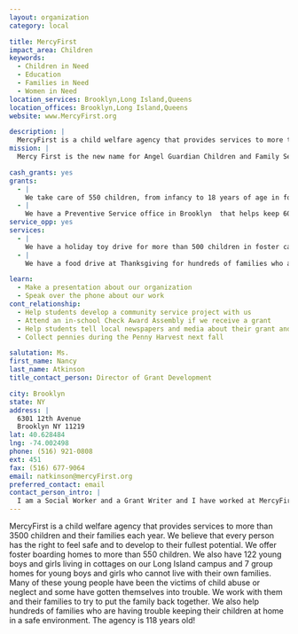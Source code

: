 ```yaml
---
layout: organization
category: local

title: MercyFirst
impact_area: Children
keywords: 
  - Children in Need
  - Education
  - Families in Need
  - Women in Need
location_services: Brooklyn,Long Island,Queens
location_offices: Brooklyn,Long Island,Queens
website: www.MercyFirst.org

description: |
  MercyFirst is a child welfare agency that provides services to more than 3500 children and their families each year.  We believe that every person has the right to feel safe and to develop to their fullest potential.  We offer foster boarding homes to more than 550 children.  We also have 122 young boys and girls living in cottages on our Long Island campus and 7 group homes for young boys and girls who cannot live with their own families.  Many of these young people have been the victims of child abuse or neglect and some have gotten themselves into trouble.  We work with them and their families to try to put the family back together.  We also help hundreds of families who are having trouble keeping their children at home in a safe environment.  The agency is 118 years old! 
mission: |
  Mercy First is the new name for Angel Guardian Children and Family Services. Our mission for 104 years has been to provide a community of care for children and families in crisis, for their dignity now and the promise of the future. WE are guided in this critical work by the philosophy that the family is the primary unit of society and that all children are entitled to love, safety and a permanent home. Mercy first works to strengthen families and to ensure that no child ever has to be alone, afraid or unloved.

cash_grants: yes
grants: 
  - |
    We take care of 550 children, from infancy to 18 years of age in foster homes throughout Brooklyn and Queens.  A grant of $500 would help us to pay for school supplies, toys, recreation and educational activities for these children.
  - |
    We have a Preventive Service office in Brooklyn  that helps keep 60 families each year, who are having problems, together.  We provide services so that the children in these families can stay at home and not have to move to a foster home.  A $400. grant for this program would be used to help these families provide properly for their children.  For example, it could be used to pay heating/electric bills, for emergency food, diapers, or for medicine etc.
service_opp: yes
services: 
  - |
    We have a holiday toy drive for more than 500 children in foster care in Brooklyn and Queens each year.
  - |
    We have a food drive at Thanksgiving for hundreds of families who are in need.

learn: 
  - Make a presentation about our organization
  - Speak over the phone about our work
cont_relationship: 
  - Help students develop a community service project with us
  - Attend an in-school Check Award Assembly if we receive a grant
  - Help students tell local newspapers and media about their grant and/or project with us
  - Collect pennies during the Penny Harvest next fall

salutation: Ms.
first_name: Nancy
last_name: Atkinson
title_contact_person: Director of Grant Development

city: Brooklyn
state: NY
address: |
  6301 12th Avenue  
  Brooklyn NY 11219
lat: 40.628484
lng: -74.002498
phone: (516) 921-0808
ext: 451
fax: (516) 677-9064
email: natkinson@mercyFirst.org
preferred_contact: email
contact_person_intro: |
  I am a Social Worker and a Grant Writer and I have worked at MercyFirst for more than 33 years.  I completed an application for a school a few years ago and we were awarded a grant to help a seriously disabled young foster child who needed a special bed.  Our children need so much help and it is great to know that so many children in New York City are willing to help them.
---
```

MercyFirst is a child welfare agency that provides services to more than 3500 children and their families each year.  We believe that every person has the right to feel safe and to develop to their fullest potential.  We offer foster boarding homes to more than 550 children.  We also have 122 young boys and girls living in cottages on our Long Island campus and 7 group homes for young boys and girls who cannot live with their own families.  Many of these young people have been the victims of child abuse or neglect and some have gotten themselves into trouble.  We work with them and their families to try to put the family back together.  We also help hundreds of families who are having trouble keeping their children at home in a safe environment.  The agency is 118 years old! 